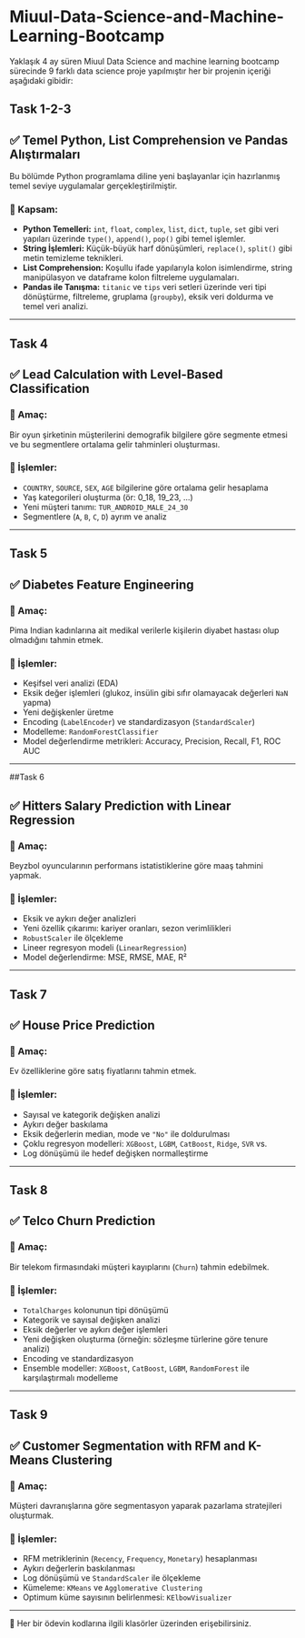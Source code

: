 # Miuul-Data-Science-and-Machine-Learning-Bootcamp

Yaklaşık 4 ay süren Miuul Data Science and machine learning bootcamp sürecinde 9 farklı data science proje yapılmıştır her bir projenin içeriği aşağıdaki gibidir:



## Task 1-2-3
## ✅ Temel Python, List Comprehension ve Pandas Alıştırmaları

Bu bölümde Python programlama diline yeni başlayanlar için hazırlanmış temel seviye uygulamalar gerçekleştirilmiştir.

### 🎯 Kapsam:
- **Python Temelleri:** `int`, `float`, `complex`, `list`, `dict`, `tuple`, `set` gibi veri yapıları üzerinde `type()`, `append()`, `pop()` gibi temel işlemler.
- **String İşlemleri:** Küçük-büyük harf dönüşümleri, `replace()`, `split()` gibi metin temizleme teknikleri.
- **List Comprehension:** Koşullu ifade yapılarıyla kolon isimlendirme, string manipülasyon ve dataframe kolon filtreleme uygulamaları.
- **Pandas ile Tanışma:** `titanic` ve `tips` veri setleri üzerinde veri tipi dönüştürme, filtreleme, gruplama (`groupby`), eksik veri doldurma ve temel veri analizi.

---
## Task 4
## ✅ Lead Calculation with Level-Based Classification

### 🎯 Amaç:
Bir oyun şirketinin müşterilerini demografik bilgilere göre segmente etmesi ve bu segmentlere ortalama gelir tahminleri oluşturması.

### 🔧 İşlemler:
- `COUNTRY`, `SOURCE`, `SEX`, `AGE` bilgilerine göre ortalama gelir hesaplama
- Yaş kategorileri oluşturma (ör: 0_18, 19_23, ...)
- Yeni müşteri tanımı: `TUR_ANDROID_MALE_24_30`
- Segmentlere (`A`, `B`, `C`, `D`) ayrım ve analiz

---
## Task 5
## ✅ Diabetes Feature Engineering

### 🎯 Amaç:
Pima Indian kadınlarına ait medikal verilerle kişilerin diyabet hastası olup olmadığını tahmin etmek.

### 🔧 İşlemler:
- Keşifsel veri analizi (EDA)
- Eksik değer işlemleri (glukoz, insülin gibi sıfır olamayacak değerleri `NaN` yapma)
- Yeni değişkenler üretme
- Encoding (`LabelEncoder`) ve standardizasyon (`StandardScaler`)
- Modelleme: `RandomForestClassifier`
- Model değerlendirme metrikleri: Accuracy, Precision, Recall, F1, ROC AUC

---
##Task 6
## ✅ Hitters Salary Prediction with Linear Regression

### 🎯 Amaç:
Beyzbol oyuncularının performans istatistiklerine göre maaş tahmini yapmak.

### 🔧 İşlemler:
- Eksik ve aykırı değer analizleri
- Yeni özellik çıkarımı: kariyer oranları, sezon verimlilikleri
- `RobustScaler` ile ölçekleme
- Lineer regresyon modeli (`LinearRegression`)
- Model değerlendirme: MSE, RMSE, MAE, R²

---
## Task 7
## ✅ House Price Prediction

### 🎯 Amaç:
Ev özelliklerine göre satış fiyatlarını tahmin etmek.

### 🔧 İşlemler:
- Sayısal ve kategorik değişken analizi
- Aykırı değer baskılama
- Eksik değerlerin median, mode ve `"No"` ile doldurulması
- Çoklu regresyon modelleri: `XGBoost`, `LGBM`, `CatBoost`, `Ridge`, `SVR` vs.
- Log dönüşümü ile hedef değişken normalleştirme

---
## Task 8
## ✅ Telco Churn Prediction

### 🎯 Amaç:
Bir telekom firmasındaki müşteri kayıplarını (`Churn`) tahmin edebilmek.

### 🔧 İşlemler:
- `TotalCharges` kolonunun tipi dönüşümü
- Kategorik ve sayısal değişken analizi
- Eksik değerler ve aykırı değer işlemleri
- Yeni değişken oluşturma (örneğin: sözleşme türlerine göre tenure analizi)
- Encoding ve standardizasyon
- Ensemble modeller: `XGBoost`, `CatBoost`, `LGBM`, `RandomForest` ile karşılaştırmalı modelleme

---
## Task 9
## ✅ Customer Segmentation with RFM and K-Means Clustering

### 🎯 Amaç:
Müşteri davranışlarına göre segmentasyon yaparak pazarlama stratejileri oluşturmak.

### 🔧 İşlemler:
- RFM metriklerinin (`Recency`, `Frequency`, `Monetary`) hesaplanması
- Aykırı değerlerin baskılanması
- Log dönüşümü ve `StandardScaler` ile ölçekleme
- Kümeleme: `KMeans` ve `Agglomerative Clustering`
- Optimum küme sayısının belirlenmesi: `KElbowVisualizer`

---

📁 Her bir ödevin kodlarına ilgili klasörler üzerinden erişebilirsiniz.


